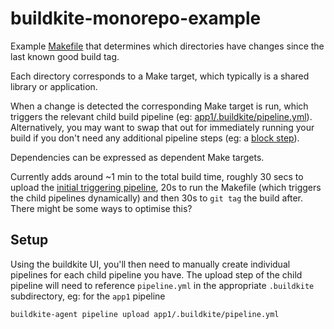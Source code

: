 # buildkite-monorepo-example

Example [Makefile](Makefile) that determines which directories have changes since the last known good build tag.

Each directory corresponds to a Make target, which typically is a shared library or application.
 
When a change is detected the corresponding Make target is run, which triggers the relevant child build pipeline (eg: [app1/.buildkite/pipeline.yml](app1/.buildkite/pipeline.yml)). Alternatively, you may want to swap that out for immediately running your build if you don't need any additional pipeline steps (eg: a [block step](https://buildkite.com/docs/pipelines/block-step)).

Dependencies can be expressed as dependent Make targets.

Currently adds around ~1 min to the total build time, roughly 30 secs to upload the [initial triggering pipeline](.buildkite/pipeline.yml), 20s to run the Makefile (which triggers the child pipelines dynamically) and then 30s to `git tag` the build after. There might be some ways to optimise this?

## Setup

Using the buildkite UI, you'll then need to manually create individual pipelines for each child pipeline you have. The upload step of the child pipeline will need to reference `pipeline.yml` in the appropriate `.buildkite` subdirectory, eg: for the `app1` pipeline
```
buildkite-agent pipeline upload app1/.buildkite/pipeline.yml
```
